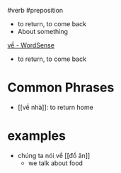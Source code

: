 #verb #preposition 

- to return, to come back
- About something

[về‎  - WordSense](https://www.wordsense.eu/v%E1%BB%81/)
- to return, to come back

# Common Phrases
- [[về nhà]]: to return home

# examples
- chúng ta nói về [[đồ ăn]]
	- we talk about food
